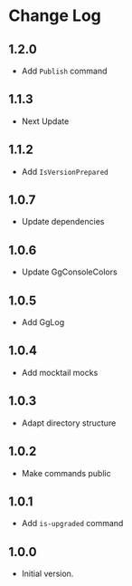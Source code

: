 # Change Log

## 1.2.0

- Add `Publish` command

## 1.1.3

- Next Update

## 1.1.2

- Add `IsVersionPrepared`

## 1.0.7

- Update dependencies

## 1.0.6

- Update GgConsoleColors

## 1.0.5

- Add GgLog

## 1.0.4

- Add mocktail mocks

## 1.0.3

- Adapt directory structure

## 1.0.2

- Make commands public

## 1.0.1

- Add `is-upgraded` command

## 1.0.0

- Initial version.
